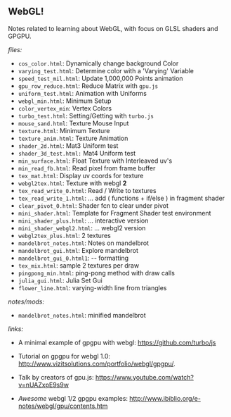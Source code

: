 ## WebGL!

Notes related to learning about WebGL, with focus on GLSL shaders and GPGPU.  

*files:*

* `cos_color.html`: Dynamically change background Color
* `varying_test.html`:  Determine color with a 'Varying' Variable
* `speed_test_mil.html`:  Update 1,000,000 Points animation
* `gpu_row_reduce.html`: Reduce Matrix with `gpu.js`
* `uniform_test.html`: Animation with Uniforms
* `webgl_min.html`: Minimum Setup
* `color_vertex_min`: Vertex Colors
* `turbo_test.html`: Setting/Getting with `turbo.js`
* `mouse_sand.html`: Texture Mouse Input
* `texture.html`: Minimum Texture
* `texture_anim.html`: Texture Animation
* `shader_2d.html`: Mat3 Uniform test
* `shader_3d_test.html:` Mat4 Uniform test
* `min_surface.html`: Float Texture with Interleaved uv's
* `min_read_fb.html`: Read pixel from frame buffer
* `tex_mat.html`: Display uv coords for texture
* `webgl2tex.html`: Texture with webgl **2**
* `tex_read_write_0.html`: Read / Write to textures
* `tex_read_write_1.html`: ... add ( functions + if/else ) in fragment shader
* `clear_pivot_0.html`: Shader fcn to clear under pivot
* `mini_shader.html`: Template for Fragment Shader test environment
* `mini_shader_plus.html`: ... interactive version
* `mini_shader_webgl2.html`: ... webgl2 version
* `webgl2tex_plus.html`: 2 textures
* `mandelbrot_notes.html`:  Notes on mandelbrot 
* `mandelbrot_gui.html`:    Explore mandelbrot
* `mandelbrot_gui_0.html1`: -- formatting
* `tex_mix.html`: sample 2 textures per draw
* `pingpong_min.html`: ping-pong method with draw calls
* `julia_gui.html`: Julia Set Gui
* `flower_line.html`: varying-width line from triangles

*notes/mods:*
* `mandelbrot_notes.html`: minified mandelbrot

*links:*

* A minimal example of gpgpu with webgl: https://github.com/turbo/js

* Tutorial on gpgpu for webgl 1.0: http://www.vizitsolutions.com/portfolio/webgl/gpgpu/.

* Talk by creators of gpu.js: https://www.youtube.com/watch?v=nUAZxpE9s9w

* *Awesome* webgl 1/2 gpgpu examples: http://www.ibiblio.org/e-notes/webgl/gpu/contents.htm
